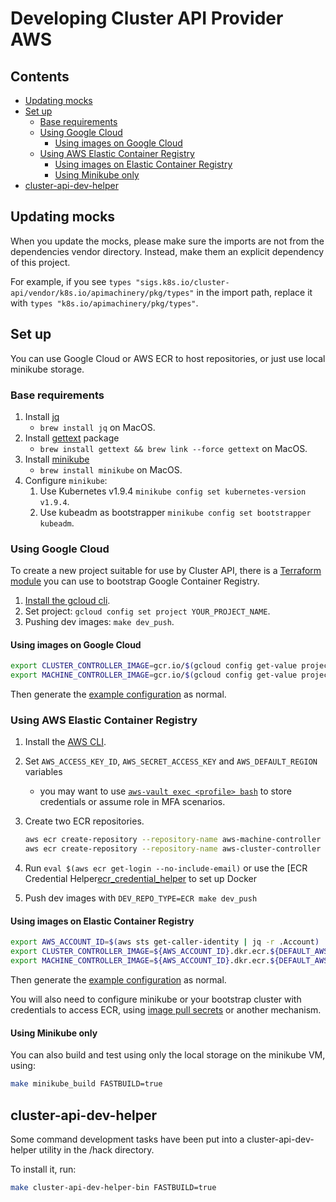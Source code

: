 # Developing Cluster API Provider AWS <!-- omit in toc -->

## Contents <!-- omit in toc -->

<!-- Below is generated using VSCode yzhang.markdown-all-in-one >

<!-- TOC depthFrom:2 -->
- [Updating mocks](#updating-mocks)
- [Set up](#set-up)
  - [Base requirements](#base-requirements)
  - [Using Google Cloud](#using-google-cloud)
    - [Using images on Google Cloud](#using-images-on-google-cloud)
  - [Using AWS Elastic Container Registry](#using-aws-elastic-container-registry)
    - [Using images on Elastic Container Registry](#using-images-on-elastic-container-registry)
    - [Using Minikube only](#using-minikube-only)
- [cluster-api-dev-helper](#cluster-api-dev-helper)

<!-- /TOC -->

## Updating mocks

When you update the mocks, please make sure the imports are not from the dependencies vendor directory. Instead, make them an explicit dependency of this project.

For example, if you see `types "sigs.k8s.io/cluster-api/vendor/k8s.io/apimachinery/pkg/types"` in the import path, replace it with `types "k8s.io/apimachinery/pkg/types"`.

## Set up

You can use Google Cloud or AWS ECR to host repositories, or just use local minikube
storage.

### Base requirements

1. Install [jq][jq]
   - `brew install jq` on MacOS.
1. Install [gettext][gettext] package
   - `brew install gettext && brew link --force gettext` on MacOS.
1. Install [minikube][minikube]
   - `brew install minikube` on MacOS.
1. Configure `minikube`:
    1. Use Kubernetes v1.9.4 `minikube config set kubernetes-version v1.9.4`.
    1. Use kubeadm as bootstrapper `minikube config set bootstrapper kubeadm`.

### Using Google Cloud

To create a new project suitable for use by Cluster API, there is a
[Terraform module](../hack/terraform-gcr-init/README.md) you can use to bootstrap
Google Container Registry.

1. [Install the gcloud cli][gcloud_sdk].
1. Set project: `gcloud config set project YOUR_PROJECT_NAME`.
1. Pushing dev images: `make dev_push`.

#### Using images on Google Cloud

``` bash
export CLUSTER_CONTROLLER_IMAGE=gcr.io/$(gcloud config get-value project)/aws-cluster-controller:0.0.1-dev
export MACHINE_CONTROLLER_IMAGE=gcr.io/$(gcloud config get-value project)/aws-machine-controller:0.0.1-dev
```

Then generate the [example configuration](../README.md#running-clusterctl) as normal.

### Using AWS Elastic Container Registry

1. Install the [AWS CLI][aws_cli].
1. Set `AWS_ACCESS_KEY_ID`, `AWS_SECRET_ACCESS_KEY` and `AWS_DEFAULT_REGION` variables
   - you may want to use [`aws-vault exec <profile> bash`][aws_vault]
     to store credentials or assume role in MFA scenarios.
1. Create two ECR repositories.

    ``` bash
    aws ecr create-repository --repository-name aws-machine-controller
    aws ecr create-repository --repository-name aws-cluster-controller
    ```
1. Run `eval $(aws ecr get-login --no-include-email)` or use the [ECR Credential Helper[ecr_credential_helper] to set up Docker
1. Push dev images with `DEV_REPO_TYPE=ECR make dev_push`

#### Using images on Elastic Container Registry

``` bash
export AWS_ACCOUNT_ID=$(aws sts get-caller-identity | jq -r .Account)
export CLUSTER_CONTROLLER_IMAGE=${AWS_ACCOUNT_ID}.dkr.ecr.${DEFAULT_AWS_REGION}.amazonaws.com/aws-cluster-controller:0.0.1-dev
export MACHINE_CONTROLLER_IMAGE=${AWS_ACCOUNT_ID}.dkr.ecr.${DEFAULT_AWS_REGION}.amazonaws.com/aws-machine-controller:0.0.1-dev
```

Then generate the [example configuration](getting-started.md#generating-cluster-manifests) as normal.

You will also need to configure minikube or your bootstrap cluster with credentials to access ECR, using [image pull secrets][image_pull_secrets]
or another mechanism.

#### Using Minikube only

You can also build and test using only the local storage on the minikube VM,
using:

``` bash
make minikube_build FASTBUILD=true
```

## cluster-api-dev-helper

Some command development tasks have been put into a cluster-api-dev-helper
utility in the /hack directory.

To install it, run:

``` bash
make cluster-api-dev-helper-bin FASTBUILD=true
```


<!-- References -->

[jq]: https://stedolan.github.io/jq/download/
[image_pull_secrets]: https://kubernetes.io/docs/concepts/containers/images/#specifying-imagepullsecrets-on-a-pod
[ecr_credential_helper]: https://github.com/awslabs/amazon-ecr-credential-helper
[aws_vault]: https://github.com/99designs/aws-vault
[gcloud_sdk]: https://cloud.google.com/sdk/install
[gettext]: https://www.gnu.org/software/gettext/
[minikube]: https://kubernetes.io/docs/setup/minikube/
[aws_cli]: https://docs.aws.amazon.com/cli/latest/userguide/installing.html
